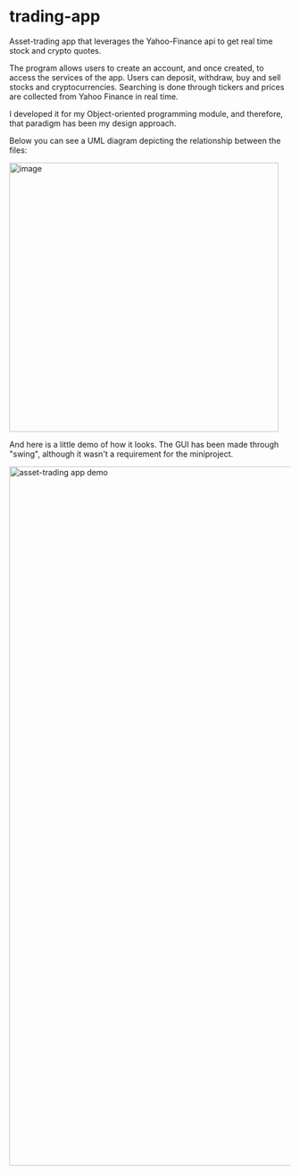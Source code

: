 # trading-app
Asset-trading app that leverages the Yahoo-Finance api to get real time stock and crypto quotes.


The program allows users to create an account, and once created, to access the services of the app. Users can deposit, withdraw, buy and sell stocks and cryptocurrencies. Searching is done through tickers and prices are collected from Yahoo Finance in real time.

I developed it for my Object-oriented programming module, and therefore, that paradigm has been my design approach.

Below you can see a UML diagram depicting the relationship between the files:

<img width="482" alt="image" src="https://user-images.githubusercontent.com/75525883/169563034-b14e33a2-ec88-4082-8214-4622cecdafbb.png">

And here is a little demo of how it looks. The GUI has been made through "swing", although it wasn't a requirement for the miniproject.

<img width="1252" alt="asset-trading app demo" src="https://user-images.githubusercontent.com/75525883/169567409-e21a41dd-f3d9-4f1d-8b4c-393b4721e5fc.png">



